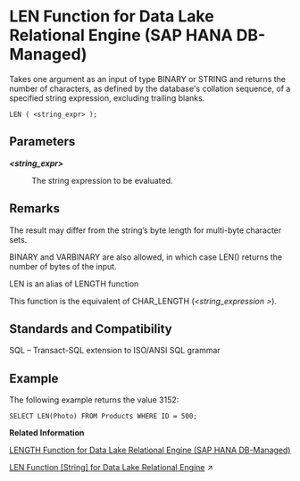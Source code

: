 <!-- loioa895aabb25c84638b38c77cd78d7ad00 -->

# LEN Function for Data Lake Relational Engine \(SAP HANA DB-Managed\)

Takes one argument as an input of type BINARY or STRING and returns the number of characters, as defined by the database's collation sequence, of a specified string expression, excluding trailing blanks.



```
LEN ( <string_expr> );
```



<a name="loioa895aabb25c84638b38c77cd78d7ad00__section_urq_nch_trb"/>

## Parameters


<dl>
<dt><b>

*<string\_expr\>*

</b></dt>
<dd>

The string expression to be evaluated.



</dd>
</dl>



<a name="loioa895aabb25c84638b38c77cd78d7ad00__section_ckc_4ch_trb"/>

## Remarks

The result may differ from the string’s byte length for multi-byte character sets.

BINARY and VARBINARY are also allowed, in which case LEN\(\) returns the number of bytes of the input.

LEN is an alias of LENGTH function

This function is the equivalent of CHAR\_LENGTH \(*<string\_expression \>*\).



<a name="loioa895aabb25c84638b38c77cd78d7ad00__section_dxq_4ch_trb"/>

## Standards and Compatibility

SQL – Transact-SQL extension to ISO/ANSI SQL grammar



<a name="loioa895aabb25c84638b38c77cd78d7ad00__section_x4z_4ch_trb"/>

## Example

The following example returns the value 3152:

```
SELECT LEN(Photo) FROM Products WHERE ID = 500;
```

**Related Information**  


[LENGTH Function for Data Lake Relational Engine \(SAP HANA DB-Managed\)](length-function-for-data-lake-relational-engine-sap-hana-db-managed-ae555cf.md "Returns the number of characters in the specified string.")

[LEN Function \[String\] for Data Lake Relational Engine](https://help.sap.com/viewer/19b3964099384f178ad08f2d348232a9/2023_4_QRC/en-US/a55e08c884f210159d0cec6bce940d82.html "Takes one argument as an input of type BINARY or STRING and returns the number of characters, as defined by the database's collation sequence, of a specified string expression, excluding trailing blanks.") :arrow_upper_right:

